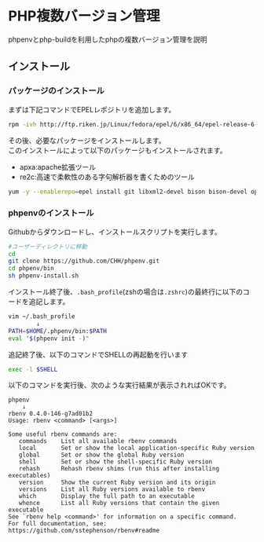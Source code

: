 # PHP複数バージョン管理
phpenvとphp-buildを利用したphpの複数バージョン管理を説明
## インストール
### パッケージのインストール
まずは下記コマンドでEPELレポジトリを追加します。

```bash
rpm -ivh http://ftp.riken.jp/Linux/fedora/epel/6/x86_64/epel-release-6-8.noarch.rpm
```
その後、必要なパッケージをインストールします。  
このインストールによって以下のパッケージもインストールされます。  

* apxa:apache拡張ツール
* re2c:高速で柔軟性のある字句解析器を書くためのツール

```bash
yum -y --enablerepo=epel install git libxml2-devel bison bison-devel openssl-devel curl-devel libjpeg-devel libpng-devel libmcrypt-devel readline-devel libtidy-devel libxslt-devel libmcrypt libmcrypt-devel re2c httpd httpd-devel libtidy
```

### phpenvのインストール
Githubからダウンロードし、インストールスクリプトを実行します。

```bash
#ユーザーディレクトリに移動
cd	
git clone https://github.com/CHH/phpenv.git
cd phpenv/bin
sh phpenv-install.sh
```

インストール終了後、`.bash_profile`(zshの場合は`.zshrc`)の最終行に以下のコードを追記します。

```bash
vim ~/.bash_profile
		↓
PATH=$HOME/.phpenv/bin:$PATH
eval "$(phpenv init -)"
```
追記終了後、以下のコマンドでSHELLの再起動を行います

```bash
exec -l $SHELL
```
以下のコマンドを実行後、次のような実行結果が表示されればOKです。

```plain
phpenv
	↓
rbenv 0.4.0-146-g7ad01b2
Usage: rbenv <command> [<args>]

Some useful rbenv commands are:
   commands    List all available rbenv commands
   local       Set or show the local application-specific Ruby version
   global      Set or show the global Ruby version
   shell       Set or show the shell-specific Ruby version
   rehash      Rehash rbenv shims (run this after installing executables)
   version     Show the current Ruby version and its origin
   versions    List all Ruby versions available to rbenv
   which       Display the full path to an executable
   whence      List all Ruby versions that contain the given executable
See `rbenv help <command>' for information on a specific command.
For full documentation, see: https://github.com/sstephenson/rbenv#readme
```
